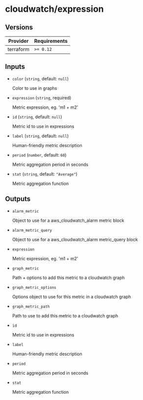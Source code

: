 # cloudwatch/expression

<!-- bin/docs -->

## Versions

| Provider | Requirements |
|-|-|
| terraform | `>= 0.12` |

## Inputs

* `color` (`string`, default: `null`)

    Color to use in graphs

* `expression` (`string`, required)

    Metric expression, eg. 'm1 + m2'

* `id` (`string`, default: `null`)

    Metric id to use in expressions

* `label` (`string`, default: `null`)

    Human-friendly metric description

* `period` (`number`, default: `60`)

    Metric aggregation period in seconds

* `stat` (`string`, default: `"Average"`)

    Metric aggregation function



## Outputs

* `alarm_metric`

    Object to use for a aws_cloudwatch_alarm metric block

* `alarm_metric_query`

    Object to use for a aws_cloudwatch_alarm metric_query block

* `expression`

    Metric expression, eg. 'm1 + m2'

* `graph_metric`

    Path + options to add this metric to a cloudwatch graph

* `graph_metric_options`

    Options object to use for this metric in a cloudwatch graph

* `graph_metric_path`

    Path to use to add this metric to a cloudwatch graph

* `id`

    Metric id to use in expressions

* `label`

    Human-friendly metric description

* `period`

    Metric aggregation period in seconds

* `stat`

    Metric aggregation function
